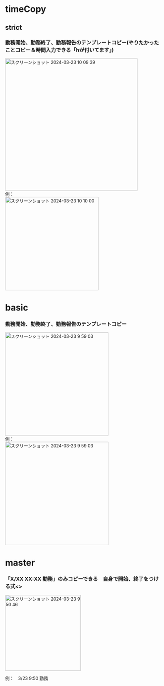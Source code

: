 # timeCopy

## strict
### 勤務開始、勤務終了、勤務報告のテンプレートコピー(やりたかったことコピー＆時間入力できる「hが付いてます」)
<img width="427" alt="スクリーンショット 2024-03-23 10 09 39" src="https://github.com/Ktjm-555/timeCopy/assets/102650893/e0a1501b-7968-44af-988b-c7924766c89d">

<br>
例：<br>
<img width="301" alt="スクリーンショット 2024-03-23 10 10 00" src="https://github.com/Ktjm-555/timeCopy/assets/102650893/464a19db-9aad-447d-85ab-e2de9bd68b42">

# basic
### 勤務開始、勤務終了、勤務報告のテンプレートコピー
<img width="333" alt="スクリーンショット 2024-03-23 9 59 03" src="https://github.com/Ktjm-555/timeCopy/assets/102650893/bb73641b-ab54-4016-993f-bed1c478c9e3">

<br>
例：<br>
<img width="333" alt="スクリーンショット 2024-03-23 9 59 03" src="https://github.com/Ktjm-555/timeCopy/assets/102650893/46e3085d-778e-405e-9979-81f6ea9c8050">

# master
### 「X/XX XX:XX 勤務」のみコピーできる　自身で開始、終了をつける式<>
<img width="244" alt="スクリーンショット 2024-03-23 9 50 46" src="https://github.com/Ktjm-555/timeCopy/assets/102650893/07cc3c43-36bd-4a46-9276-02d21e609739"><br>

例：　3/23 9:50 勤務

<br>
<br>
<br>


